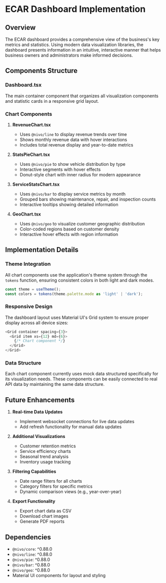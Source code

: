 # ECAR Dashboard Implementation

## Overview
The ECAR dashboard provides a comprehensive view of the business's key metrics and statistics. Using modern data visualization libraries, the dashboard presents information in an intuitive, interactive manner that helps business owners and administrators make informed decisions.

## Components Structure

### Dashboard.tsx
The main container component that organizes all visualization components and statistic cards in a responsive grid layout.

### Chart Components

1. **RevenueChart.tsx**
   - Uses `@nivo/line` to display revenue trends over time
   - Shows monthly revenue data with hover interactions
   - Includes total revenue display and year-to-date metrics

2. **StatsPieChart.tsx**
   - Uses `@nivo/pie` to show vehicle distribution by type
   - Interactive segments with hover effects
   - Donut-style chart with inner radius for modern appearance

3. **ServiceStatsChart.tsx**
   - Uses `@nivo/bar` to display service metrics by month
   - Grouped bars showing maintenance, repair, and inspection counts
   - Interactive tooltips showing detailed information

4. **GeoChart.tsx**
   - Uses `@nivo/geo` to visualize customer geographic distribution
   - Color-coded regions based on customer density
   - Interactive hover effects with region information

## Implementation Details

### Theme Integration
All chart components use the application's theme system through the `tokens` function, ensuring consistent colors in both light and dark modes.

```typescript
const theme = useTheme();
const colors = tokens(theme.palette.mode as 'light' | 'dark');
```

### Responsive Design
The dashboard layout uses Material UI's Grid system to ensure proper display across all device sizes:

```typescript
<Grid container spacing={3}>
  <Grid item xs={12} md={6}>
    {/* Chart component */}
  </Grid>
</Grid>
```

### Data Structure
Each chart component currently uses mock data structured specifically for its visualization needs. These components can be easily connected to real API data by maintaining the same data structure.

## Future Enhancements

1. **Real-time Data Updates**
   - Implement websocket connections for live data updates
   - Add refresh functionality for manual data updates

2. **Additional Visualizations**
   - Customer retention metrics
   - Service efficiency charts
   - Seasonal trend analysis
   - Inventory usage tracking

3. **Filtering Capabilities**
   - Date range filters for all charts
   - Category filters for specific metrics
   - Dynamic comparison views (e.g., year-over-year)

4. **Export Functionality**
   - Export chart data as CSV
   - Download chart images
   - Generate PDF reports

## Dependencies
- `@nivo/core`: ^0.88.0
- `@nivo/line`: ^0.88.0
- `@nivo/pie`: ^0.88.0
- `@nivo/bar`: ^0.88.0
- `@nivo/geo`: ^0.88.0
- Material UI components for layout and styling 